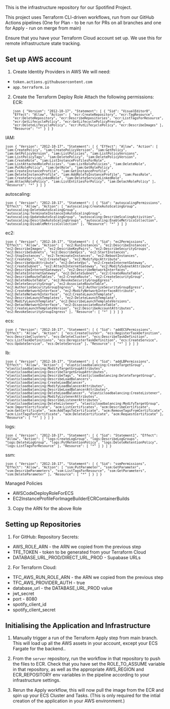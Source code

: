 This is the infrastructure repository for our Spotifind Project.

This project uses Terraform CLI-driven workflows, run from our GitHub Actions pipelines (One for Plan - to be run for PRs on all branches and one for Apply - run on merge from main)

Ensure that you have your Terraform Cloud account set up. We use this for remote infrastructure state tracking.

## Set up AWS account 
1. Create Identity Providers in AWS
We will need:
- `token.actions.githubusercontent.com`
- `app.terraform.io`

2. Create the Terraform Deploy Role
Attach the following permissions:
ECR: <pre> <code>```json { "Version": "2012-10-17", "Statement": [ { "Sid": "VisualEditor0", "Effect": "Allow", "Action": [ "ecr:CreateRepository", "ecr:TagResource", "ecr:DeleteRepository", "ecr:DescribeRepositories", "ecr:ListTagsForResource", "ecr:GetLifecyclePolicy", "ecr:GetLifecyclePolicyPreview", "ecr:DeleteLifecyclePolicy", "ecr:PutLifecyclePolicy", "ecr:DescribeImages" ], "Resource": "*" } ] } ```</code> </pre>

IAM: <pre> <code>```json { "Version": "2012-10-17", "Statement": [ { "Effect": "Allow", "Action": [ "iam:CreatePolicy", "iam:CreatePolicyVersion", "iam:GetPolicy", "iam:GetPolicyVersion", "iam:ListPolicies", "iam:ListPolicyVersions", "iam:ListPolicyTags", "iam:DeletePolicy", "iam:DeletePolicyVersion", "iam:CreateRole", "iam:ListInstanceProfilesForRole", "iam:ListAttachedRolePolicies", "iam:ListRolePolicies", "iam:DeleteRole", "iam:PutRolePolicy", "iam:GetRole", "iam:GetRolePolicy", "iam:CreateInstanceProfile", "iam:GetInstanceProfile", "iam:DeleteInstanceProfile", "iam:AddRoleToInstanceProfile", "iam:PassRole", "iam:CreateServiceLinkedRole", "iam:DeleteServiceLinkedRole", "iam:AttachRolePolicy", "iam:ListEntitiesForPolicy", "iam:DetachRolePolicy" ], "Resource": "*" } ] } ```</code> </pre>

autoscaling: <pre> <code>```json { "Version": "2012-10-17", "Statement": [ { "Sid": "autoscalingPermissions", "Effect": "Allow", "Action": [ "autoscaling:CreateAutoScalingGroup", "autoscaling:DeleteAutoScalingGroup", "autoscaling:TerminateInstanceInAutoScalingGroup", "autoscaling:UpdateAutoScalingGroup", "autoscaling:DescribeScalingActivities", "autoscaling:DescribeAutoScalingGroups", "autoscaling:EnableMetricsCollection", "autoscaling:DisableMetricsCollection" ], "Resource": "*" } ] } ```</code> </pre>

ec2: <pre> <code>```json { "Version": "2012-10-17", "Statement": [ { "Sid": "ec2Permissions", "Effect": "Allow", "Action": [ "ec2:RunInstances", "ec2:DescribeInstances", "ec2:DescribeImages", "ec2:DescribeKeyPairs", "ec2:DescribeSecurityGroups", "ec2:DescribeSubnets", "ec2:DescribeVpcs", "ec2:StartInstances", "ec2:StopInstances", "ec2:TerminateInstances", "ec2:RebootInstances", "ec2:CreateVpc", "ec2:CreateTags", "ec2:ModifyVpcAttribute", "ec2:DescribeVpcAttribute", "ec2:DeleteVpc", "ec2:CreateInternetGateway", "ec2:CreateSubnet", "ec2:AttachInternetGateway", "ec2:ModifySubnetAttribute", "ec2:DescribeInternetGateways", "ec2:DescribeNetworkInterfaces", "ec2:DeleteInternetGateway", "ec2:DeleteSubnet", "ec2:CreateRouteTable", "ec2:DescribeRouteTables", "ec2:CreateRoute", "ec2:CreateSecurityGroup", "ec2:DeleteRouteTable", "ec2:RevokeSecurityGroupEgress", "ec2:DeleteSecurityGroup", "ec2:AssociateRouteTable", "ec2:AuthorizeSecurityGroupIngress", "ec2:AuthorizeSecurityGroupEgress", "ec2:CreateNetworkInterface", "ec2:ModifyNetworkInterfaceAttribute", "ec2:DeleteNetworkInterface", "ec2:CreateLaunchTemplate", "ec2:DescribeLaunchTemplates", "ec2:DeleteLaunchTemplate", "ec2:ModifyLaunchTemplate", "ec2:DescribeLaunchTemplateVersions", "ec2:DetachNetworkInterface", "ec2:DisassociateRouteTable", "ec2:CreateLaunchTemplateVersion", "ec2:DescribeAccountAttributes", "ec2:RevokeSecurityGroupIngress" ], "Resource": [ "*" ] } ] } ```</code> </pre>

ecs: <pre> <code>```json { "Version": "2012-10-17", "Statement": [ { "Sid": "addECSPermissions", "Effect": "Allow", "Action": [ "ecs:CreateCluster", "ecs:RegisterTaskDefinition", "ecs:DescribeClusters", "ecs:DeleteCluster", "ecs:DescribeTaskDefinition", "ecs:ListTaskDefinitions", "ecs:DeregisterTaskDefinition", "ecs:CreateService", "ecs:UpdateService", "ecs:DeleteService" ], "Resource": [ "*" ] } ] } ```</code> </pre>

lb: <pre> <code>```json { "Version": "2012-10-17", "Statement": [ { "Sid": "addLBPermissions", "Effect": "Allow", "Action": [ "elasticloadbalancing:CreateTargetGroup", "elasticloadbalancing:ModifyTargetGroupAttributes", "elasticloadbalancing:DescribeTargetGroupAttributes", "elasticloadbalancing:DescribeTags", "elasticloadbalancing:DeleteTargetGroup", "elasticloadbalancing:DescribeLoadBalancers", "elasticloadbalancing:CreateLoadBalancer", "elasticloadbalancing:ModifyLoadBalancerAttributes", "elasticloadbalancing:DescribeLoadBalancerAttributes", "elasticloadbalancing:DeleteLoadBalancer", "elasticloadbalancing:CreateListener", "elasticloadbalancing:ModifyListenerAttributes", "elasticloadbalancing:DescribeListenerAttributes", "elasticloadbalancing:DeleteListener", "elasticloadbalancing:ModifyTargetGroup", "acm:ImportCertificate", "acm:ListCertificates", "acm:DescribeCertificate", "acm:GetCertificate", "acm:AddTagsToCertificate", "acm:RemoveTagsFromCertificate", "acm:ListTagsForCertificate", "acm:DeleteCertificate", "acm:RequestCertificate" ], "Resource": [ "*" ] } ] } ```</code> </pre>

logs: <pre> <code>```json { "Version": "2012-10-17", "Statement": [ { "Sid": "Statement1", "Effect": "Allow", "Action": [ "logs:CreateLogGroup", "logs:DescribeLogGroups", "logs:DeleteLogGroup", "logs:PutRetentionPolicy", "logs:DeleteRetentionPolicy", "logs:ListTagsForResource" ], "Resource": [ "*" ] } ] } ```</code> </pre>

ssm: <pre> <code>```json { "Version": "2012-10-17", "Statement": [ { "Sid": "ssmPermissions", "Effect": "Allow", "Action": [ "ssm:PutParameter", "ssm:GetParameter", "ssm:DescribeParameters", "ssm:ListTagsForResource", "ssm:GetParameters", "ssm:DeleteParameter" ], "Resource": [ "*" ] } ] } ```</code> </pre>

Managed Policies
- AWSCodeDeployRoleForECS
- EC2InstanceProfileForImageBuilderECRContainerBuilds

3. Copy the ARN for the above Role

## Setting up Repositories
1. For GitHub:
Repository Secrets:
- AWS_ROLE_ARN - the ARN we copied from the previous step
- TFE_TOKEN - token to be generated from your Terraform Cloud
- DATABASE_URL_PROD/DIRECT_URL_PROD - Supabase URLs

2. For Terraform Cloud:
- TFC_AWS_RUN_ROLE_ARN - the ARN we copied from the previous step
- TFC_AWS_PROVIDER_AUTH - true
- database_url - the DATABASE_URL_PROD value
- jwt_secret
- port - 8080
- spotify_client_id
- spotify_client_secret

## Initialising the Application and Infrastructure
1. Manually trigger a run of the Terraform Apply step from main branch. This will load up all the AWS assets in your account, except your ECS Fargate for the backend..

2. From the `server` repository, run the workflow in that repository to push the files to ECR. Check that you have set the ROLE_TO_ASSUME variable in that repository, as well as the appropriate AWS_REGION and ECR_REPOSITORY env variables in the pipeline according to your infrastructure settings.

3. Rerun the Apply workflow, this will now pull the image from the ECR and spin up your ECS Cluster and Tasks. (This is only required for the intial creation of the application in your AWS environment.)